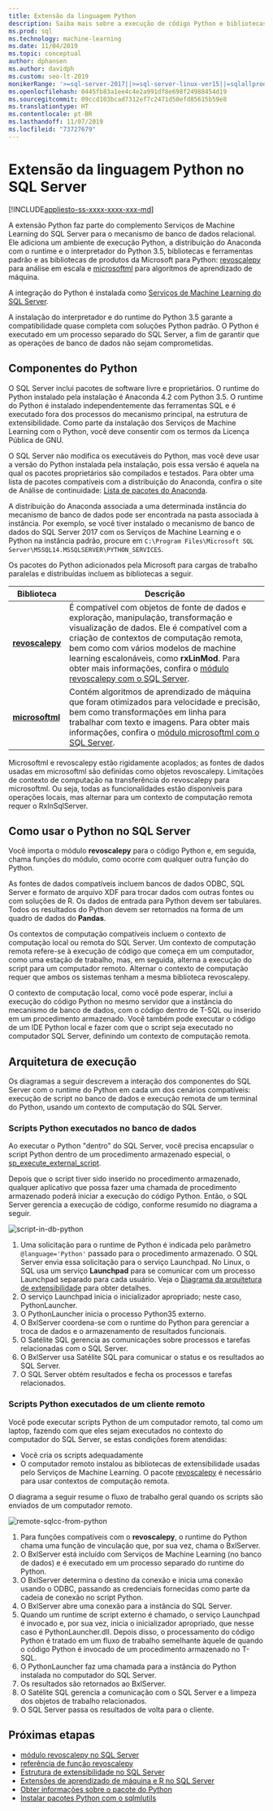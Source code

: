 ```yaml
---
title: Extensão da linguagem Python
description: Saiba mais sobre a execução de código Python e bibliotecas Python internas nos SQL Server R Services ou nos Serviços de Machine Learning do SQL Server.
ms.prod: sql
ms.technology: machine-learning
ms.date: 11/04/2019
ms.topic: conceptual
author: dphansen
ms.author: davidph
ms.custom: seo-lt-2019
monikerRange: '>=sql-server-2017||>=sql-server-linux-ver15||=sqlallproducts-allversions'
ms.openlocfilehash: 0445fb83a1ee4c4e2a991df8e698f24988454d19
ms.sourcegitcommit: 09ccd103bcad7312ef7c2471d50efd85615b59e8
ms.translationtype: HT
ms.contentlocale: pt-BR
ms.lasthandoff: 11/07/2019
ms.locfileid: "73727679"
---
```

# <a name="python-language-extension-in-sql-server"></a>Extensão da linguagem Python no SQL Server
[!INCLUDE[appliesto-ss-xxxx-xxxx-xxx-md](../../includes/appliesto-ss-xxxx-xxxx-xxx-md.md)]

A extensão Python faz parte do complemento Serviços de Machine Learning do SQL Server para o mecanismo de banco de dados relacional. Ele adiciona um ambiente de execução Python, a distribuição do Anaconda com o runtime e o interpretador do Python 3.5, bibliotecas e ferramentas padrão e as bibliotecas de produtos da Microsoft para Python: [revoscalepy](../python/ref-py-revoscalepy.md) para análise em escala e [microsoftml](../python/ref-py-microsoftml.md) para algoritmos de aprendizado de máquina. 

A integração do Python é instalada como [Serviços de Machine Learning do SQL Server](../what-is-sql-server-machine-learning.md).

A instalação do interpretador e do runtime do Python 3.5 garante a compatibilidade quase completa com soluções Python padrão. O Python é executado em um processo separado do SQL Server, a fim de garantir que as operações de banco de dados não sejam comprometidas.

## <a name="python-components"></a>Componentes do Python

O SQL Server inclui pacotes de software livre e proprietários. O runtime do Python instalado pela instalação é Anaconda 4.2 com Python 3.5. O runtime do Python é instalado independentemente das ferramentas SQL e é executado fora dos processos do mecanismo principal, na estrutura de extensibilidade. Como parte da instalação dos Serviços de Machine Learning com o Python, você deve consentir com os termos da Licença Pública de GNU. 

O SQL Server não modifica os executáveis do Python, mas você deve usar a versão do Python instalada pela instalação, pois essa versão é aquela na qual os pacotes proprietários são compilados e testados. Para obter uma lista de pacotes compatíveis com a distribuição do Anaconda, confira o site de Análise de continuidade: [Lista de pacotes do Anaconda](https://docs.continuum.io/anaconda/packages/pkg-docs).

A distribuição do Anaconda associada a uma determinada instância do mecanismo de banco de dados pode ser encontrada na pasta associada à instância. Por exemplo, se você tiver instalado o mecanismo de banco de dados do SQL Server 2017 com os Serviços de Machine Learning e o Python na instância padrão, procure em `C:\Program Files\Microsoft SQL Server\MSSQL14.MSSQLSERVER\PYTHON_SERVICES`.

Os pacotes do Python adicionados pela Microsoft para cargas de trabalho paralelas e distribuídas incluem as bibliotecas a seguir.

| Biblioteca | Descrição |
|---------|-------------|
| [**revoscalepy**](https://docs.microsoft.com/machine-learning-server/python-reference/revoscalepy/revoscalepy-package) | É compatível com objetos de fonte de dados e exploração, manipulação, transformação e visualização de dados. Ele é compatível com a criação de contextos de computação remota, bem como com vários modelos de machine learning escalonáveis, como **rxLinMod**. Para obter mais informações, confira o [módulo revoscalepy com o SQL Server](../python/ref-py-revoscalepy.md).  |
| [**microsoftml**](https://docs.microsoft.com/machine-learning-server/python-reference/microsoftml/microsoftml-package) | Contém algoritmos de aprendizado de máquina que foram otimizados para velocidade e precisão, bem como transformações em linha para trabalhar com texto e imagens. Para obter mais informações, confira o [módulo microsoftml com o SQL Server](../python/ref-py-microsoftml.md). |

Microsoftml e revoscalepy estão rigidamente acoplados; as fontes de dados usadas em microsoftml são definidas como objetos revoscalepy. Limitações de contexto de computação na transferência do revoscalepy para microsoftml. Ou seja, todas as funcionalidades estão disponíveis para operações locais, mas alternar para um contexto de computação remota requer o RxInSqlServer.

## <a name="using-python-in-sql-server"></a>Como usar o Python no SQL Server

Você importa o módulo **revoscalepy** para o código Python e, em seguida, chama funções do módulo, como ocorre com qualquer outra função do Python.

As fontes de dados compatíveis incluem bancos de dados ODBC, SQL Server e formato de arquivo XDF para trocar dados com outras fontes ou com soluções de R. Os dados de entrada para Python devem ser tabulares. Todos os resultados do Python devem ser retornados na forma de um quadro de dados do **Pandas**.

Os contextos de computação compatíveis incluem o contexto de computação local ou remota do SQL Server. Um contexto de computação remota refere-se à execução de código que começa em um computador, como uma estação de trabalho, mas, em seguida, alterna a execução do script para um computador remoto. Alternar o contexto de computação requer que ambos os sistemas tenham a mesma biblioteca revoscalepy.

O contexto de computação local, como você pode esperar, inclui a execução do código Python no mesmo servidor que a instância do mecanismo de banco de dados, com o código dentro de T-SQL ou inserido em um procedimento armazenado. Você também pode executar o código de um IDE Python local e fazer com que o script seja executado no computador SQL Server, definindo um contexto de computação remota.

## <a name="execution-architecture"></a>Arquitetura de execução

Os diagramas a seguir descrevem a interação dos componentes do SQL Server com o runtime do Python em cada um dos cenários compatíveis: execução de script no banco de dados e execução remota de um terminal do Python, usando um contexto de computação do SQL Server.

### <a name="python-scripts-executed-in-database"></a>Scripts Python executados no banco de dados

Ao executar o Python "dentro" do SQL Server, você precisa encapsular o script Python dentro de um procedimento armazenado especial, o [sp_execute_external_script](../../relational-databases/system-stored-procedures/sp-execute-external-script-transact-sql.md).

Depois que o script tiver sido inserido no procedimento armazenado, qualquer aplicativo que possa fazer uma chamada de procedimento armazenado poderá iniciar a execução do código Python.  Então, o SQL Server gerencia a execução de código, conforme resumido no diagrama a seguir.

![script-in-db-python](../../advanced-analytics/python/media/script-in-db-python2.png)

1. Uma solicitação para o runtime de Python é indicada pelo parâmetro `@language='Python'` passado para o procedimento armazenado. O SQL Server envia essa solicitação para o serviço Launchpad.
No Linux, o SQL usa um serviço **Launchpad** para se comunicar com um processo Launchpad separado para cada usuário. Veja o [Diagrama da arquitetura de extensibilidade](extensibility-framework.md#architecture-diagram) para obter detalhes.
2. O serviço Launchpad inicia o inicializador apropriado; neste caso, PythonLauncher.
3. O PythonLauncher inicia o processo Python35 externo.
4. O BxlServer coordena-se com o runtime do Python para gerenciar a troca de dados e o armazenamento de resultados funcionais.
5. O Satélite SQL gerencia as comunicações sobre processos e tarefas relacionadas com o SQL Server.
6. O BxlServer usa Satélite SQL para comunicar o status e os resultados ao SQL Server.
7. O SQL Server obtém resultados e fecha os processos e tarefas relacionados.

### <a name="python-scripts-executed-from-a-remote-client"></a>Scripts Python executados de um cliente remoto

Você pode executar scripts Python de um computador remoto, tal como um laptop, fazendo com que eles sejam executados no contexto do computador do SQL Server, se estas condições forem atendidas:

+ Você cria os scripts adequadamente
+ O computador remoto instalou as bibliotecas de extensibilidade usadas pelo Serviços de Machine Learning. O pacote [revoscalepy](../python/ref-py-revoscalepy.md) é necessário para usar contextos de computação remota.

O diagrama a seguir resume o fluxo de trabalho geral quando os scripts são enviados de um computador remoto.

![remote-sqlcc-from-python](../../advanced-analytics/python/media/remote-sqlcc-from-python3.png)

1. Para funções compatíveis com o **revoscalepy**, o runtime do Python chama uma função de vinculação que, por sua vez, chama o BxlServer.
2. O BxlServer está incluído com Serviços de Machine Learning (no banco de dados) e é executado em um processo separado do runtime do Python.
3. O BxlServer determina o destino da conexão e inicia uma conexão usando o ODBC, passando as credenciais fornecidas como parte da cadeia de conexão no script Python.
4. O BxlServer abre uma conexão para a instância do SQL Server.
5. Quando um runtime de script externo é chamado, o serviço Launchpad é invocado e, por sua vez, inicia o inicializador apropriado, que nesse caso é PythonLauncher.dll. Depois disso, o processamento do código Python é tratado em um fluxo de trabalho semelhante àquele de quando o código Python é invocado de um procedimento armazenado no T-SQL.
6. O PythonLauncher faz uma chamada para a instância do Python instalada no computador do SQL Server.
7. Os resultados são retornados ao BxlServer.
8. O Satélite SQL gerencia a comunicação com o SQL Server e a limpeza dos objetos de trabalho relacionados.
9. O SQL Server passa os resultados de volta para o cliente.

## <a name="next-steps"></a>Próximas etapas

+ [módulo revoscalepy no SQL Server](../python/ref-py-revoscalepy.md)
+ [referência de função revoscalepy](https://docs.microsoft.com/r-server/python-reference/revoscalepy/revoscalepy-package) 
+ [Estrutura de extensibilidade no SQL Server](extensibility-framework.md)
+ [Extensões de aprendizado de máquina e R no SQL Server](extension-r.md)
+ [Obter informações sobre o pacote do Python](../package-management/python-package-information.md)
+ [Instalar pacotes Python com o sqlmlutils](../package-management/install-additional-python-packages-on-sql-server.md)
